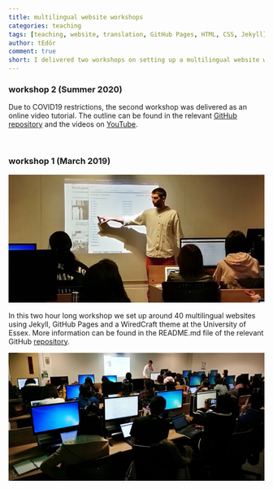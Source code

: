 ```yaml
---
title: multilingual website workshops
categories: teaching
tags: [teaching, website, translation, GitHub Pages, HTML, CSS, Jekyll]
author: tEdör
comment: true
short: I delivered two workshops on setting up a multilingual website with Jekyll, GitHub Pages and a WiredCraft theme at the University of Essex.
---
```



### workshop 2 (Summer 2020)
Due to COVID19 restrictions, the second workshop was delivered as an online video tutorial. The outline can be found in the relevant [GitHub repository](https://github.com/krisztian-hofstadter-tedor/web00-website-making-tutorials) and the videos on [YouTube](https://www.youtube.com/playlist?list=PLRr9g36OjY6-xnDwUx4itRlh-xrlsszNZ). 

<br>

### workshop 1 (March 2019)

![Essex, Lab K](/../assets/img/2019-03-03-multilingual-website-workshop-01.jpg)

In this two hour long workshop we set up around 40 multilingual websites using Jekyll, GitHub Pages and a WiredCraft theme at the University of Essex. More information can be found in the README.md file of the relevant GitHub [repository](https://github.com/krisztian-hofstadter-tedor/jekyll-multiling).

![Essex, Lab K](/../assets/img/2019-03-03-multilingual-website-workshop-02.jpg)
